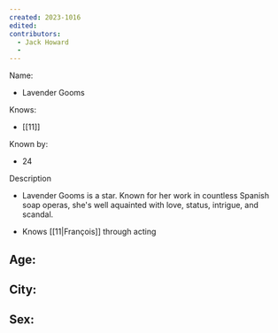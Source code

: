 ```yaml
---
created: 2023-1016
edited:
contributors:
  - Jack Howard
  - 
---
```


Name:
- Lavender Gooms

Knows:
- [[11]]

Known by:
- 24

Description
- Lavender Gooms is a star. Known for her work in countless Spanish soap operas, she's well aquainted with love, status, intrigue, and scandal.

- Knows [[11|François]] through acting

Age:
- 
City:
- 
Sex:
- 
